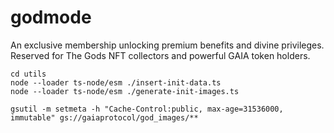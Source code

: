# godmode
An exclusive membership unlocking premium benefits and divine privileges. Reserved for The Gods NFT collectors and powerful GAIA token holders.

```
cd utils
node --loader ts-node/esm ./insert-init-data.ts
node --loader ts-node/esm ./generate-init-images.ts
```

```
gsutil -m setmeta -h "Cache-Control:public, max-age=31536000, immutable" gs://gaiaprotocol/god_images/**
```
